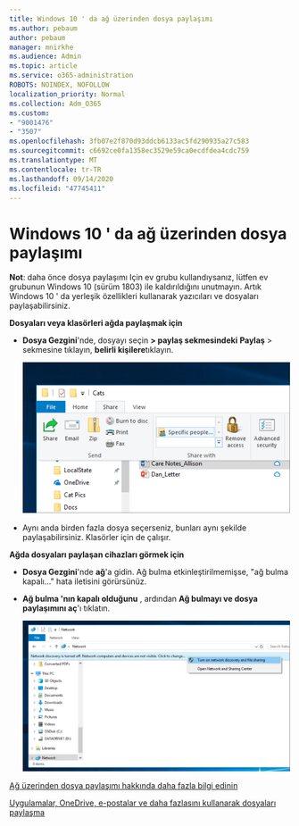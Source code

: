 ```yaml
---
title: Windows 10 ' da ağ üzerinden dosya paylaşımı
ms.author: pebaum
author: pebaum
manager: mnirkhe
ms.audience: Admin
ms.topic: article
ms.service: o365-administration
ROBOTS: NOINDEX, NOFOLLOW
localization_priority: Normal
ms.collection: Adm_O365
ms.custom:
- "9001476"
- "3507"
ms.openlocfilehash: 3fb07e2f870d93ddcb6133ac5fd290935a27c583
ms.sourcegitcommit: c6692ce0fa1358ec3529e59ca0ecdfdea4cdc759
ms.translationtype: MT
ms.contentlocale: tr-TR
ms.lasthandoff: 09/14/2020
ms.locfileid: "47745411"
---
```

# <a name="file-sharing-over-a-network-in-windows-10"></a>Windows 10 ' da ağ üzerinden dosya paylaşımı

**Not**: daha önce dosya paylaşımı Için ev grubu kullandıysanız, lütfen ev grubunun Windows 10 (sürüm 1803) ile kaldırıldığını unutmayın. Artık Windows 10 ' da yerleşik özellikleri kullanarak yazıcıları ve dosyaları paylaşabilirsiniz.

**Dosyaları veya klasörleri ağda paylaşmak için**

- **Dosya Gezgini**'nde, dosyayı seçin **> paylaş sekmesindeki** **Paylaş** > sekmesine tıklayın, **belirli kişilere**tıklayın.

    ![Belirli kişilerle dosya paylaşma.](media/share-with-specific-people.png)
          
- Aynı anda birden fazla dosya seçerseniz, bunları aynı şekilde paylaşabilirsiniz. Klasörler için de çalışır.

**Ağda dosyaları paylaşan cihazları görmek için**

- **Dosya Gezgini**'nde **ağ**'a gidin. Ağ bulma etkinleştirilmemişse, "ağ bulma kapalı..." hata iletisini görürsünüz.

- **Ağ bulma 'nın kapalı olduğunu** , ardından **Ağ bulmayı ve dosya paylaşımını aç**'ı tıklatın.

    ![Ağ bulmayı ve dosya paylaşımını açın.](media/turn-on-network-discovery.png)

[Ağ üzerinden dosya paylaşımı hakkında daha fazla bilgi edinin](https://support.microsoft.com/help/4092694/windows-10-file-sharing-over-a-network)

[Uygulamalar, OneDrive, e-postalar ve daha fazlasını kullanarak dosyaları paylaşma](https://support.microsoft.com/help/4027674/windows-10-share-files-in-file-explorer)
